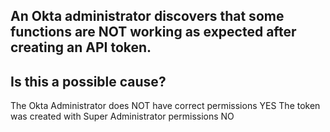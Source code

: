 ## An Okta administrator discovers that some functions are NOT working as expected after creating an API token.
## Is this a possible cause?

The Okta Administrator does NOT have correct permissions YES
The token was created with Super Administrator permissions NO
